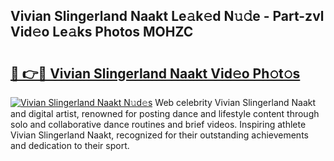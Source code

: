 ## Vivian Slingerland Naakt Le𝚊k𝚎d N𝚞𝚍e - Part-zvl Vid𝚎o Le𝚊ks Photos MOHZC

# <h2><a href="http://fb2pug0.evod.top/?m=Vivian+Slingerland+Naakt">🔗 👉🔴 Vivian Slingerland Naakt Vid𝚎o Ph𝚘t𝚘s</a></h2>

[![Vivian Slingerland Naakt N𝚞d𝚎s](https://i.imgur.com/8V9OHl7.gif)](http://fb2pug0.evod.top/?m=Vivian+Slingerland+Naakt)
Web celebrity Vivian Slingerland Naakt and digital artist, renowned for posting dance and lifestyle content through solo and collaborative dance routines and brief videos. Inspiring athlete Vivian Slingerland Naakt, recognized for their outstanding achievements and dedication to their sport. 
